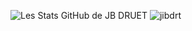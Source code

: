   ![Les Stats GitHub de JB DRUET](https://github-readme-stats.vercel.app/api?username=jibdrt&count_private=true&show_icons=true&theme=radical)
  ![jibdrt](https://github-readme-stats.vercel.app/api/top-langs/?username=jibdrtl&theme=radical&layout=compact)
